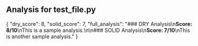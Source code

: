 ## Analysis for test_file.py
{
  "dry_score": 8,
  "solid_score": 7,
  "full_analysis": "### DRY Analysis\n**Score: 8/10**\nThis is a sample analysis.\n\n### SOLID Analysis\n**Score: 7/10**\nThis is another sample analysis."
}

